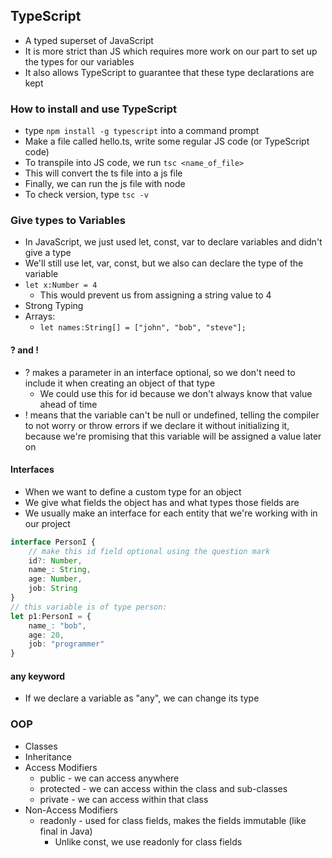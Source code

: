 ## TypeScript
- A typed superset of JavaScript
- It is more strict than JS which requires more work on our part to set up the types for our variables
- It also allows TypeScript to guarantee that these type declarations are kept

### How to install and use TypeScript
- type ```npm install -g typescript``` into a command prompt
- Make a file called hello.ts, write some regular JS code (or TypeScript code)
- To transpile into JS code, we run ```tsc <name_of_file>```
- This will convert the ts file into a js file
- Finally, we can run the js file with node
- To check version, type ```tsc -v```

### Give types to Variables
- In JavaScript, we just used let, const, var to declare variables and didn't give a type
- We'll still use let, var, const, but we also can declare the type of the variable
- ```let x:Number = 4```
    - This would prevent us from assigning a string value to 4
- Strong Typing
- Arrays:
    - ```let names:String[] = ["john", "bob", "steve"];```

#### ? and !
- ? makes a parameter in an interface optional, so we don't need to include it when creating an object of that type
    - We could use this for id because we don't always know that value ahead of time
- !  means that the variable can't be null or undefined, telling the compiler to not worry or throw errors if we declare it without initializing it, because we're promising that this variable will be assigned a value later on

#### Interfaces
- When we want to define a custom type for an object
- We give what fields the object has and what types those fields are
- We usually make an interface for each entity that we're working with in our project
```ts
interface PersonI {
    // make this id field optional using the question mark
    id?: Number,
    name_: String,
    age: Number,
    job: String
}
// this variable is of type person:
let p1:PersonI = {
    name_: "bob",
    age: 20,
    job: "programmer"
}
```

#### any keyword
- If we declare a variable as "any", we can change its type

### OOP 
- Classes
- Inheritance
- Access Modifiers
    - public - we can access anywhere
    - protected - we can access within the class and sub-classes
    - private - we can access within that class
- Non-Access Modifiers
    - readonly - used for class fields, makes the fields immutable (like final in Java)
        - Unlike const, we use readonly for class fields

